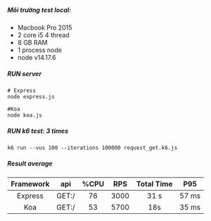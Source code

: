 ##### Môi trường test local:

- Macbook Pro 2015
- 2 core i5 4 thread
- 8 GB RAM
- 1 process node
- node v14.17.6

##### RUN server

```
# Express
node express.js

#Koa
node koa.js
```

##### RUN k6 test: 3 times

```
k6 run --vus 100 --iterations 100000 request_get.k6.js
```

##### Result average

| Framework | api | %CPU | RPS | Total Time | P95 |
| :--------:|:---:|:----:|:---:|:----------:|:---:| 
| Express | GET:/ | 76 | 3000 | 31 s |57 ms|
| Koa | GET:/ | 53 | 5700 | 18s | 35 ms |
